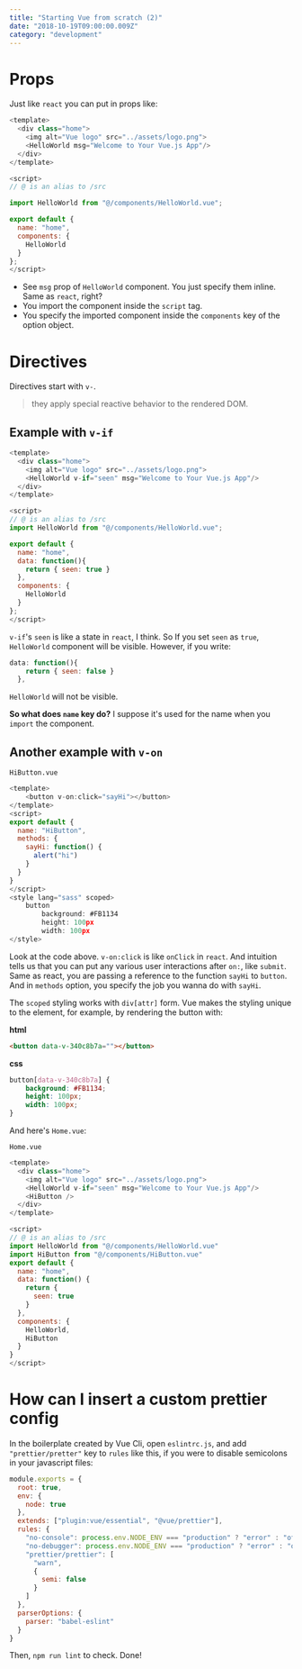 ```yaml
---
title: "Starting Vue from scratch (2)"
date: "2018-10-19T09:00:00.009Z"
category: "development"
---
```


# Props
Just like `react` you can put in props like:

```javascript
<template>
  <div class="home">
    <img alt="Vue logo" src="../assets/logo.png">
    <HelloWorld msg="Welcome to Your Vue.js App"/>
  </div>
</template>

<script>
// @ is an alias to /src

import HelloWorld from "@/components/HelloWorld.vue";

export default {
  name: "home",
  components: {
    HelloWorld
  }
};
</script>
```

* See `msg` prop of `HelloWorld` component. You just specify them inline. Same as `react`, right?
* You import the component inside the `script` tag. 
* You specify the imported component inside the `components` key of the option object.

# Directives
Directives start with `v-`.

> they apply special reactive behavior to the rendered DOM. 

## Example with `v-if`
```javascript
<template>
  <div class="home">
    <img alt="Vue logo" src="../assets/logo.png">
    <HelloWorld v-if="seen" msg="Welcome to Your Vue.js App"/>
  </div>
</template>

<script>
// @ is an alias to /src
import HelloWorld from "@/components/HelloWorld.vue";

export default {
  name: "home",
  data: function(){
    return { seen: true }
  },
  components: {
    HelloWorld
  }
};
</script>
```

`v-if`'s `seen` is like a state in `react`, I think.
So If you set `seen` as `true`, `HelloWorld` component will be visible. However, if you write:

```javascript
data: function(){
    return { seen: false }
  },
```
`HelloWorld` will not be visible. 

**So what does `name` key do?** I suppose it's used for the name when you `import` the component.

## Another example with `v-on`
`HiButton.vue`
```javascript
<template>
    <button v-on:click="sayHi"></button>
</template>
<script>
export default {
  name: "HiButton",
  methods: {
    sayHi: function() {
      alert("hi")
    }
  }
}
</script>
<style lang="sass" scoped>
    button
        background: #FB1134
        height: 100px
        width: 100px
</style>
```
Look at the code above. `v-on:click` is like `onClick` in `react`. And intuition tells us that you can put any various user interactions after `on:`, like `submit`. Same as react, you are passing a reference to the function `sayHi` to `button`. And in `methods` option, you specify the job you wanna do with `sayHi`.

The `scoped` styling works with `div[attr]` form. Vue makes the styling unique to the element, for example, by rendering the button with:

**html**
```html
<button data-v-340c8b7a=""></button>
```
**css**
```css
button[data-v-340c8b7a] {
    background: #FB1134;
    height: 100px;
    width: 100px;
}
```

And here's `Home.vue`: 

`Home.vue`
```javascript
<template>
  <div class="home">
    <img alt="Vue logo" src="../assets/logo.png">
    <HelloWorld v-if="seen" msg="Welcome to Your Vue.js App"/>
    <HiButton />
  </div>
</template>

<script>
// @ is an alias to /src
import HelloWorld from "@/components/HelloWorld.vue"
import HiButton from "@/components/HiButton.vue"
export default {
  name: "home",
  data: function() {
    return {
      seen: true
    }
  },
  components: {
    HelloWorld,
    HiButton
  }
}
</script>
```

# How can I insert a custom prettier config

In the boilerplate created by Vue Cli, open `eslintrc.js`, and add `"prettier/pretter"` key to `rules` like this, if you were to disable semicolons in your javascript files:
```javascript
module.exports = {
  root: true,
  env: {
    node: true
  },
  extends: ["plugin:vue/essential", "@vue/prettier"],
  rules: {
    "no-console": process.env.NODE_ENV === "production" ? "error" : "off",
    "no-debugger": process.env.NODE_ENV === "production" ? "error" : "off",
    "prettier/prettier": [
      "warn",
      {
        semi: false
      }
    ]
  },
  parserOptions: {
    parser: "babel-eslint"
  }
}
```
Then, `npm run lint` to check. Done!


